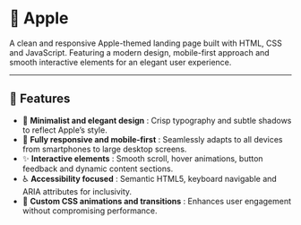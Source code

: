 # 🍏 Apple

A clean and responsive Apple-themed landing page built with HTML, CSS and JavaScript. Featuring a modern design, mobile-first approach and smooth interactive elements for an elegant user experience.

---

## 🚀 Features  
- 🍎 **Minimalist and elegant design** : Crisp typography and subtle shadows to reflect Apple’s style.  
- 📱 **Fully responsive and mobile-first** : Seamlessly adapts to all devices from smartphones to large desktop screens.  
- ✨ **Interactive elements** : Smooth scroll, hover animations, button feedback and dynamic content sections.  
- ♿ **Accessibility focused** : Semantic HTML5, keyboard navigable and ARIA attributes for inclusivity.  
- 🎨 **Custom CSS animations and transitions** : Enhances user engagement without compromising performance.
